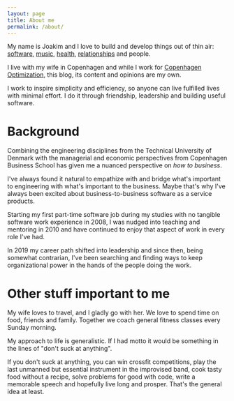 ```yaml
---
layout: page
title: About me
permalink: /about/
---
```


My name is Joakim and I love to build and develop things out of thin air: [software](https://github.com/joakimjm), [music](https://open.spotify.com/artist/0btBp6srUORXtz5XuKtNim), [health](https://oxygym.dk/), [relationships](https://www.linkedin.com/in/joakimjm/) and people.

I live with my wife in Copenhagen and while I work for [Copenhagen Optimization](https://copenhagenoptimization.com/), this blog, its content and opinions are my own.

I work to inspire simplicity and efficiency, so anyone can live fulfilled lives with minimal effort. I do it through friendship, leadership and building useful software.

# Background

Combining the engineering disciplines from the Technical University of Denmark with the managerial and economic perspectives from Copenhagen Business School has given me a nuanced perspective on _how to business_.

I've always found it natural to empathize with and bridge what's important to engineering with what's important to the business. Maybe that's why I've always been excited about business-to-business software as a service products.

Starting my first part-time software job during my studies with no tangible software work experience in 2008, I was nudged into teaching and mentoring in 2010 and have continued to enjoy that aspect of work in every role I've had.

In 2019 my career path shifted into leadership and since then, being somewhat contrarian, I've been searching and finding ways to keep organizational power in the hands of the people doing the work.

# Other stuff important to me

My wife loves to travel, and I gladly go with her. We love to spend time on food, friends and family. Together we coach general fitness classes every Sunday morning.

My approach to life is generalistic. If I had motto it would be something in the lines of "don't suck at anything".

If you don't suck at anything, you can win crossfit competitions, play the last unmanned but essential instrument in the improvised band, cook tasty food without a recipe, solve problems for good with code, write a memorable speech and hopefully live long and prosper. That's the general idea at least.